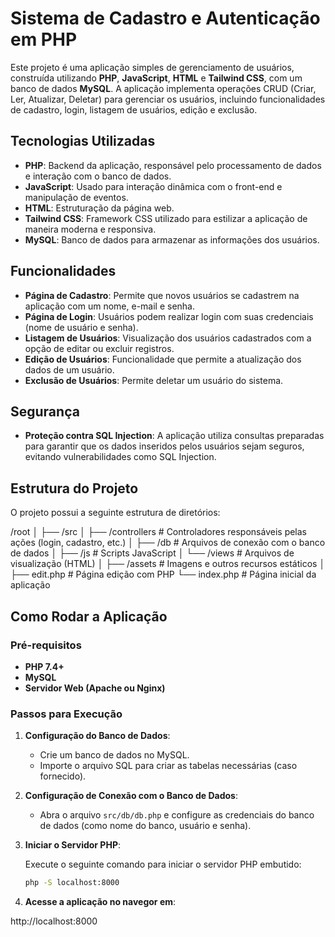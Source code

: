 # Sistema de Cadastro e Autenticação em PHP

Este projeto é uma aplicação simples de gerenciamento de usuários, construída utilizando **PHP**, **JavaScript**, **HTML** e **Tailwind CSS**, com um banco de dados **MySQL**. A aplicação implementa operações CRUD (Criar, Ler, Atualizar, Deletar) para gerenciar os usuários, incluindo funcionalidades de cadastro, login, listagem de usuários, edição e exclusão.

## Tecnologias Utilizadas

- **PHP**: Backend da aplicação, responsável pelo processamento de dados e interação com o banco de dados.
- **JavaScript**: Usado para interação dinâmica com o front-end e manipulação de eventos.
- **HTML**: Estruturação da página web.
- **Tailwind CSS**: Framework CSS utilizado para estilizar a aplicação de maneira moderna e responsiva.
- **MySQL**: Banco de dados para armazenar as informações dos usuários.
  
## Funcionalidades

- **Página de Cadastro**: Permite que novos usuários se cadastrem na aplicação com um nome, e-mail e senha.
- **Página de Login**: Usuários podem realizar login com suas credenciais (nome de usuário e senha).
- **Listagem de Usuários**: Visualização dos usuários cadastrados com a opção de editar ou excluir registros.
- **Edição de Usuários**: Funcionalidade que permite a atualização dos dados de um usuário.
- **Exclusão de Usuários**: Permite deletar um usuário do sistema.
  
## Segurança

- **Proteção contra SQL Injection**: A aplicação utiliza consultas preparadas para garantir que os dados inseridos pelos usuários sejam seguros, evitando vulnerabilidades como SQL Injection.

## Estrutura do Projeto

O projeto possui a seguinte estrutura de diretórios:

/root
│
├── /src
│   ├── /controllers       # Controladores responsáveis pelas ações (login, cadastro, etc.)
│   ├── /db                # Arquivos de conexão com o banco de dados
│   ├── /js                # Scripts JavaScript
│   └── /views             # Arquivos de visualização (HTML)
│
├── /assets                # Imagens e outros recursos estáticos
│
├── edit.php               # Página edição com PHP
└── index.php              # Página inicial da aplicação

## Como Rodar a Aplicação

### Pré-requisitos

- **PHP 7.4+**
- **MySQL**
- **Servidor Web (Apache ou Nginx)**

### Passos para Execução

1. **Configuração do Banco de Dados**:

   - Crie um banco de dados no MySQL.
   - Importe o arquivo SQL para criar as tabelas necessárias (caso fornecido).

2. **Configuração de Conexão com o Banco de Dados**:

   - Abra o arquivo `src/db/db.php` e configure as credenciais do banco de dados (como nome do banco, usuário e senha).

3. **Iniciar o Servidor PHP**:

   Execute o seguinte comando para iniciar o servidor PHP embutido:

   ```bash
   php -S localhost:8000

4. **Acesse a aplicação no navegor em**:

  http://localhost:8000